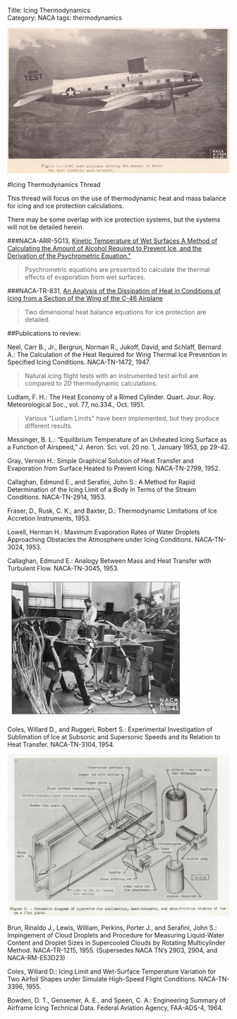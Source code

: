 Title: Icing Thermodynamics   
Category: NACA
tags: thermodynamics 

![NACA_1947_conference_Neel_figure1](images/naca-tn-1472/NACA_1947_conference_Neel_figure1.png)

#Icing Thermodynamics Thread 

This thread will focus on the use of thermodynamic heat and mass balance for icing and ice protection calculations. 

There may be some overlap with ice protection systems, 
but the systems will not be detailed herein. 

###NACA-ARR-5G13, [Kinetic Temperature of Wet Surfaces A Method of Calculating the Amount of Alcohol Required to Prevent Ice, and the Derivation of the Psychrometric Equation."]({filename}NACA-ARR-5G13.md) 
> Psychrometric equations are presented to calculate the thermal effects of 
evaporation from wet surfaces. 

###NACA-TR-831, [An Analysis of the Dissipation of Heat in Conditions of Icing from a Section of the Wing of the C-46 Airplane]({filename}NACA-TR-831.md) 
> Two dimensional heat balance equations for ice protection are detailed. 

##Publications to review:  

Neel, Carr B., Jr., Bergrun, Norman R., Jukoff, David, and Schlaff, Bernard A.: The Calculation of the Heat Required for Wing Thermal Ice Prevention in Specified Icing Conditions. NACA-TN-1472, 1947. 
> Natural icing flight tests with an instrumented test airfoil are compared to 2D thermodynamic calculations. 

Ludlam, F. H.: The Heat Economy of a Rimed Cylinder. Quart. Jour. Roy. Meteorological Soc., vol. 77, no.334., Oct. 1951. 
> Various "Ludlam Limits" have been implemented, but they produce different results.  

Messinger, B. L.: “Equilibrium Temperature of an Unheated Icing Surface as a Function of Airspeed,” J. Aeron. Sci. vol. 20 no. 1, January 1953, pp 29-42. 

Gray, Vernon H.: Simple Graphical Solution of Heat Transfer and Evaporation from Surface Heated to Prevent Icing. NACA-TN-2799, 1952. 

Callaghan, Edmund E., and Serafini, John S.: A Method for Rapid Determination of the Icing Limit of a Body in Terms of the Stream Conditions. NACA-TN-2914, 1953.  

Fraser, D., Rusk, C. K., and Baxter, D.: Thermodynamic Limitations of Ice Accretion Instruments, 1953. 

Lowell, Herman H.: Maximum Evaporation Rates of Water Droplets Approaching Obstacles the Atmosphere under Icing Conditions. NACA-TN-3024, 1953. 

Callaghan, Edmund E.: Analogy Between Mass and Heat Transfer with Turbulent Flow. NACA-TN-3045, 1953. 

![C-46 Lab Test Article](images/C-46lab.jpg)

Coles, Willard D., and Ruggeri, Robert S.: Experimental Investigation of Sublimation of Ice at Subsonic and Supersonic Speeds and its Relation to Heat Transfer. NACA-TN-3104, 1954. 

![NACA-TN-3104 Figure 2](images/NACA-TN-3104/Figure2.png)

Brun, Rinaldo J., Lewis, William, Perkins, Porter J., and Serafini, John S.: Impingement of Cloud Droplets and Procedure for Measuring Liquid-Water Content and Droplet Sizes in Supercooled Clouds by Rotating Multicylinder Method. NACA-TR-1215, 1955. (Supersedes NACA TN’s 2903, 2904, and NACA-RM-E53D23)  

Coles, Willard D.: Icing Limit and Wet-Surface Temperature Variation for Two Airfoil Shapes under Simulate High-Speed Flight Conditions. NACA-TN-3396, 1955. 

Bowden, D. T., Gensemer, A. E., and Speen, C. A.: Engineering Summary of Airframe Icing Technical Data. Federal Aviation Agency, FAA-ADS-4, 1964. 



